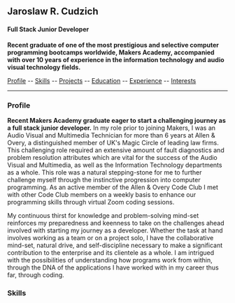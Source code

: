 ## Jaroslaw R. Cudzich

#### Full Stack Junior Developer

**Recent graduate of one of the most prestigious and selective computer programming bootcamps worldwide, Makers Academy, accompanied with over 10 years of experience in the information technology and audio visual technology fields.**  

[Profile](#profile) -- [Skills](#skills) -- [Projects](#projects) -- [Education](#education) -- [Experience](#experience) -- [Interests](#interests)
____
### <a name="profile">Profile</a>
**Recent Makers Academy graduate eager to start a challenging journey as a full stack junior developer.**  In my role prior to joining Makers, I was an Audio Visual and Multimedia Technician for more than 6 years at Allen & Overy, a distinguished member of UK's Magic Circle of leading law firms.  This challenging role required an extensive amount of fault diagnostics and problem resolution attributes which are vital for the success of the Audio Visual and Multimedia, as well as the Information Technology departments as a whole.  This role was a natural stepping-stone for me to further challenge myself through the instinctive progression into computer programming.  As an active member of the Allen & Overy Code Club I met with other Code Club members on a weekly basis to enhance our programming skills through virtual Zoom coding sessions.

My continuous thirst for knowledge and problem-solving mind-set reinforces my preparedness and keenness to take on the challenges ahead involved with starting my journey as a developer.  Whether the task at hand involves working as a team or on a project solo, I have the collaborative mind-set, natural drive, and self-discipline necessary to make a significant contribution to the enterprise and its clientele as a whole.  I am intrigued with the possibilities of understanding how programs work from within, through the DNA of the applications I have worked with in my career thus far, through coding.

### <a name="skills">Skills</a>
